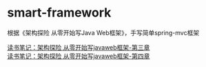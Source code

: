 # smart-framework
根据《架构探险 从零开始写Java Web框架》，手写简单spring-mvc框架

[读书笔记：架构探险 从零开始写javaweb框架-第三章](https://www.jianshu.com/p/6221766a6db5)<br>
[读书笔记：架构探险 从零开始写javaweb框架-第四章](https://www.jianshu.com/p/ef0c51234016)
